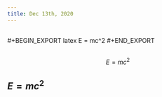 ```yaml
---
title: Dec 13th, 2020
---
```


##
#+BEGIN_EXPORT latex
E = mc^2 
#+END_EXPORT
##
##
$$E= mc^2$$
## $E=mc^2$
##
